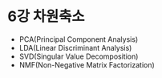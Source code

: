 # 6강 차원축소
- PCA(Principal Component Analysis)
- LDA(Linear Discriminant Analysis)
- SVD(Singular Value Decomposition)
- NMF(Non-Negative Matrix Factorization)
